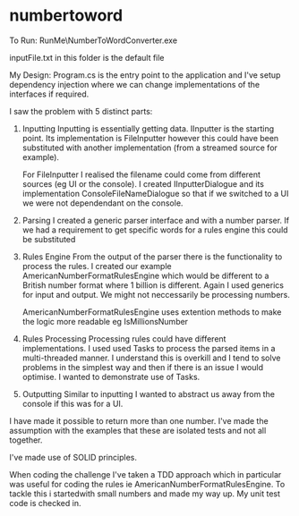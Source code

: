 # numbertoword
 
To Run:
RunMe\NumberToWordConverter.exe

inputFile.txt in this folder is the default file


My Design:
Program.cs is the entry point to the application and I've setup dependency injection where we can change implementations of the interfaces if required.

I saw the problem with 5 distinct parts:
1. Inputting
	Inputting is essentially getting data. IInputter is the starting point. Its implementation is FileInputter however this could have been	substituted with another implementation (from a streamed source for example). 

	For FileInputter I realised the filename could come from different sources (eg UI or the console). I created IInputterDialogue and its implementation ConsoleFileNameDialogue so that if we switched to a UI we were not dependendant on the console.
2. Parsing
	I created a generic parser interface and with a number parser. If we had a requirement to get specific words for a rules engine this could be substituted
3. Rules Engine
	From the output of the parser there is the functionality to process the rules. I created our example AmericanNumberFormatRulesEngine which would be different to a British number format where 1 billion is different. Again I used generics for input and output. We might not neccessarily be processing numbers.

	AmericanNumberFormatRulesEngine uses extention methods to make the logic more readable eg IsMillionsNumber
4. Rules Processing
	Processing rules could have different implementations. I used used Tasks to process the parsed items in a multi-threaded manner. I understand this is overkill and I tend to solve problems in the simplest way and then if there is an issue I would optimise. I wanted to demonstrate use of Tasks.
5. Outputting
	Similar to inputting I wanted to abstract us away from the console if this was for a UI. 

I have made it possible to return more than one number. I've made the assumption with the examples that these are isolated tests and not all together.

I've made use of SOLID principles.

When coding the challenge I've taken a TDD approach which in particular was useful for coding the rules ie AmericanNumberFormatRulesEngine. To tackle this i startedwith small numbers and made my way up. My unit test code is checked in.
